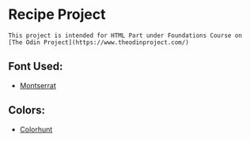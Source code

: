 # Recipe Project
    This project is intended for HTML Part under Foundations Course on [The Odin Project](https://www.theodinproject.com/)

## Font Used: 
- [Montserrat](https://fonts.google.com/)
## Colors: 
- [Colorhunt](https://colorhunt.co/palette/15133c73777bec994bf1eee9)
